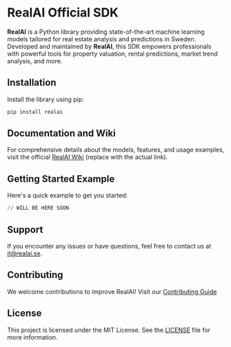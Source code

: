 # RealAI Official SDK

**RealAI** is a Python library providing state-of-the-art machine learning models tailored for real estate analysis and predictions in Sweden. Developed and maintained by **RealAI**, this SDK empowers professionals with powerful tools for property valuation, rental predictions, market trend analysis, and more.

## Installation

Install the library using pip:

```bash
pip install realai
```
## Documentation and Wiki

For comprehensive details about the models, features, and usage examples, visit the official [RealAI Wiki](https://www.realai.com/wiki) (replace with the actual link).

## Getting Started Example

Here's a quick example to get you started:

```python
// WILL BE HERE SOON
```
## Support

If you encounter any issues or have questions, feel free to contact us at it@realai.se.

## Contributing

We welcome contributions to improve RealAI! Visit our [Contributing Guide](https://www.realai.com/contribute) 

## License

This project is licensed under the MIT License. See the [LICENSE](https://github.com/RealAISwe/real-ai-sdk/blob/main/LICENSE) file for more information.
